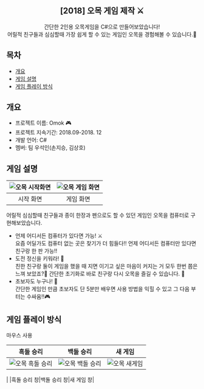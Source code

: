 <div align="center">
<h2>[2018] 오목 게임 제작 ⚔</h2>
간단한 2인용 오목게임을 C#으로 만들어보았습니다!<br> 어릴적 친구들과 심심할때 가장 쉽게 할 수 있는 게임인 오목을 경험해볼 수 있습니다.👫
</div>

## 목차
  - [개요](#개요) 
  - [게임 설명](#게임-설명)
  - [게임 플레이 방식](#게임-플레이-방식)

## 개요
- 프로젝트 이름: Omok 🎮
- 프로젝트 지속기간: 2018.09-2018. 12
- 개발 언어: C#
- 멤버: 팀 우석인(손지승, 김상호)

## 게임 설명
|![오목 시작화면](https://github.com/djm06149/Omok/assets/72903223/a57df009-1f51-4854-9751-6efd06be7ca4)|![오목 게임 화면](https://github.com/djm06149/Omok/assets/72903223/0f3b00d7-5207-417c-883d-ebbd89a5420e)|
|:---:|:---:|
|시작 화면|게임 화면|

어릴적 심심할때 친구들과 종이 한장과 펜으로도 할 수 있던 게임인 오목을 컴퓨터로 구현해보았습니다.<br>
- 언제 어디서든 컴퓨터가 있다면 가능! ⚔️<br>
요즘 어딜가도 컴퓨터 없는 곳은 찾기가 더 힘들다!! 언제 어디서든 컴퓨터만 있다면 친구랑 한 판 가능!!
- 도전 정신을 키워라! 🎯<br>
친한 친구랑 둘이 게임을 했을 때 지면 이기고 싶은 마음이 커지는 거 모두 한번 쯤은 느껴 보았죠?🤬 간단한 초기화로 바로 친구랑 다시 오목을 즐길 수 있습니다. 👀
- 초보자도 누구나! 👶<br>
간단한 게임인 만큼 초보자도 단 5분만 배우면 사용 방법을 익힐 수 있고 그 다음 부터는 수싸움!!🎮

## 게임 플레이 방식

마우스 사용

|흑돌 승리|백돌 승리|새 게임|
|---|---|---|
|![오목 흑돌 승리](https://github.com/djm06149/Omok/assets/72903223/1200c05b-1535-4bed-ba59-9492cf3d7748)|![오목 백돌 승리](https://github.com/djm06149/Omok/assets/72903223/aad3212d-b95a-4f16-a994-1dbfc1ae0e55)|![오목 새게임](https://github.com/djm06149/Omok/assets/72903223/ccc13fa4-126c-427b-be03-ec64608b8cf8)
|
|흑돌 승리 창|백돌 승리 창|새 게임 창|
